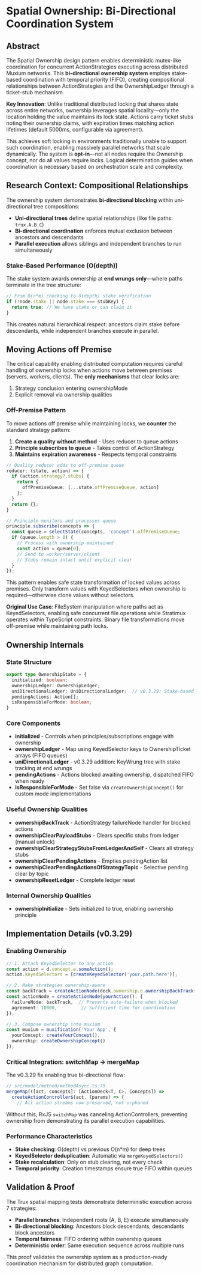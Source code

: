 # Spatial Ownership: Bi-Directional Coordination System

## Abstract
The Spatial Ownership design pattern enables deterministic mutex-like coordination for concurrent ActionStrategies executing across distributed Muxium networks. This **bi-directional ownership system** employs stake-based coordination with temporal priority (FIFO), creating compositional relationships between ActionStrategies and the OwnershipLedger through a ticket-stub mechanism.

**Key Innovation**: Unlike traditional distributed locking that shares state across entire networks, ownership leverages spatial locality—only the location holding the value maintains its lock state. Actions carry ticket stubs noting their ownership claims, with expiration times matching action lifetimes (default 5000ms, configurable via agreement).

This achieves soft locking in environments traditionally unable to support such coordination, enabling massively parallel networks that scale dynamically. The system is **opt-in**—not all nodes require the Ownership concept, nor do all values require locks. Logical determination guides when coordination is necessary based on orchestration scale and complexity.

## Research Context: Compositional Relationships

The ownership system demonstrates **bi-directional blocking** within uni-directional tree compositions:
- **Uni-directional trees** define spatial relationships (like file paths: `trux.A.B.C`)
- **Bi-directional coordination** enforces mutual exclusion between ancestors and descendants
- **Parallel execution** allows siblings and independent branches to run simultaneously

### Stake-Based Performance (O(depth))
The stake system awards ownership at **end wrungs only**—where paths terminate in the tree structure:
```typescript
// From O(n*m) checking to O(depth) stake verification
if (!node.stake || node.stake === stubKey) {
  return true; // We have stake or can claim it
}
```

This creates natural hierarchical respect: ancestors claim stake before descendants, while independent branches execute in parallel.

## Moving Actions off Premise

The critical capability enabling distributed computation requires careful handling of ownership locks when actions move between premises (servers, workers, clients). The **only mechanisms** that clear locks are:
1. Strategy conclusion entering ownershipMode
2. Explicit removal via ownership qualities

### Off-Premise Pattern
To move actions off premise while maintaining locks, we **counter** the standard strategy pattern:

1. **Create a quality without method** - Uses reducer to queue actions
2. **Principle subscribes to queue** - Takes control of ActionStrategy
3. **Maintains expiration awareness** - Respects temporal constraints

```typescript
// Quality reducer adds to off-premise queue
reducer: (state, action) => {
  if (action.strategy?.stubs) {
    return {
      offPremiseQueue: [...state.offPremiseQueue, action]
    };
  }
  return {};
}

// Principle monitors and processes queue
principle.subscribe(concepts => {
  const queue = selectState(concepts, 'concept').offPremiseQueue;
  if (queue.length > 0) {
    // Process with ownership maintained
    const action = queue[0];
    // Send to worker/server/client
    // Stubs remain intact until explicit clear
  }
});
```

This pattern enables safe state transformation of locked values across premises. Only transform values with KeyedSelectors when ownership is required—otherwise clone values without selectors.

**Original Use Case**: FileSystem manipulation where paths act as KeyedSelectors, enabling safe concurrent file operations while Stratimux operates within TypeScript constraints. Binary file transformations move off-premise while maintaining path locks.

## Ownership Internals

### State Structure
```typescript
export type OwnershipState = {
  initialized: boolean;
  ownershipLedger: OwnershipLedger;
  uniDirectionalLedger: UniDirectionalLedger;  // v0.3.29: Stake-based
  pendingActions: Action[];
  isResponsibleForMode: boolean;
}
```

### Core Components
* **initialized** - Controls when principles/subscriptions engage with ownership
* **ownershipLedger** - Map using KeyedSelector keys to OwnershipTicket arrays (FIFO queues)
* **uniDirectionalLedger** - v0.3.29 addition: KeyWrung tree with stake tracking at end wrungs
* **pendingActions** - Actions blocked awaiting ownership, dispatched FIFO when ready
* **isResponsibleForMode** - Set false via `createOwnershipConcept()` for custom mode implementations

### Useful Ownership Qualities
* **ownershipBackTrack** - ActionStrategy failureNode handler for blocked actions
* **ownershipClearPayloadStubs** - Clears specific stubs from ledger (manual unlock)
* **ownershipClearStrategyStubsFromLedgerAndSelf** - Clears all strategy stubs
* **ownershipClearPendingActions** - Empties pendingAction list
* **ownershipClearPendingActionsOfStrategyTopic** - Selective pending clear by topic
* **ownershipResetLedger** - Complete ledger reset

### Internal Ownership Qualities
* **ownershipInitialize** - Sets initialized to true, enabling ownership principle

## Implementation Details (v0.3.29)

### Enabling Ownership
```typescript
// 1. Attach KeyedSelector to any action
const action = d.concept.e.someAction();
action.keyedSelectors = [createKeyedSelector('your.path.here')];

// 2. Make strategies ownership-aware
const backTrack = createActionNode(deck.ownership.e.ownershipBackTrack());
const actionNode = createActionNode(yourAction(), {
  failureNode: backTrack,  // Prevents auto-failure when blocked
  agreement: 10000,         // Sufficient time for coordination
});

// 3. Compose ownership into muxium
const muxium = muxification('Your App', {
  yourConcept: createYourConcept(),
  ownership: createOwnershipConcept()
});
```

### Critical Integration: switchMap → mergeMap
The v0.3.29 fix enabling true bi-directional flow:
```typescript
// src/model/method/methodAsync.ts:79
mergeMap(([act, concepts]: [ActionDeck<T, C>, Concepts]) =>
  createActionController$(act, (params) => {
    // All action streams now preserved, not orphaned
```
Without this, RxJS `switchMap` was canceling ActionControllers, preventing ownership from demonstrating its parallel execution capabilities.

### Performance Characteristics
* **Stake checking**: O(depth) vs previous O(n*m) for deep trees
* **KeyedSelector deduplication**: Automatic via `mergeKeyedSelectors()`
* **Stake recalculation**: Only on stub clearing, not every check
* **Temporal priority**: Creation timestamps ensure true FIFO within queues

## Validation & Proof

The Trux spatial mapping tests demonstrate deterministic execution across 7 strategies:
- **Parallel branches**: Independent roots (A, B, E) execute simultaneously
- **Bi-directional blocking**: Ancestors block descendants, descendants block ancestors
- **Temporal fairness**: FIFO ordering within ownership queues
- **Deterministic order**: Same execution sequence across multiple runs

This proof validates the ownership system as a production-ready coordination mechanism for distributed graph computation.